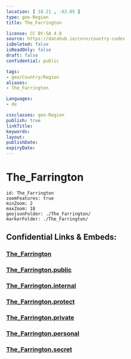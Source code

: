 ```yaml
---
location: [ 18.21 , -63.05 ] 
type: geo-Region
title: The_Farrington

license: CC BY-SA 4.0
source: https://datahub.io/core/country-codes
isDeleted: false
isReadOnly: false
draft: false
confidential: public

tags:
- geo/Country/Region
aliases:
- The_Farrington

Languages:
- de

cssclasses: geo-Region
publish: true
linkTitle: 
keywords: 
layout: 
publishDate: 
expiryDate: 
---
```


# The_Farrington

```leaflet
id: The_Farrington
zoomFeatures: true 
minZoom: 2 
maxZoom: 18
geojsonFolder: ./The_Farrington/
markerFolder: ./The_Farrington/
```


## Confidential Links & Embeds: 

### [The_Farrington](/_Standards/Earth/Continent/America~Caribbean/Anguilla/Counties~Anguilla/The_Farrington.md) 

### [The_Farrington.public](/_public/Earth/Continent/America~Caribbean/Anguilla/Counties~Anguilla/The_Farrington.public.md) 

### [The_Farrington.internal](/_internal/Earth/Continent/America~Caribbean/Anguilla/Counties~Anguilla/The_Farrington.internal.md) 

### [The_Farrington.protect](/_protect/Earth/Continent/America~Caribbean/Anguilla/Counties~Anguilla/The_Farrington.protect.md) 

### [The_Farrington.private](/_private/Earth/Continent/America~Caribbean/Anguilla/Counties~Anguilla/The_Farrington.private.md) 

### [The_Farrington.personal](/_personal/Earth/Continent/America~Caribbean/Anguilla/Counties~Anguilla/The_Farrington.personal.md) 

### [The_Farrington.secret](/_secret/Earth/Continent/America~Caribbean/Anguilla/Counties~Anguilla/The_Farrington.secret.md)

